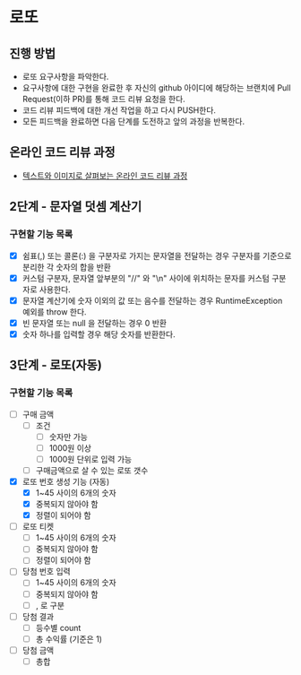 # 로또
## 진행 방법
* 로또 요구사항을 파악한다.
* 요구사항에 대한 구현을 완료한 후 자신의 github 아이디에 해당하는 브랜치에 Pull Request(이하 PR)를 통해 코드 리뷰 요청을 한다.
* 코드 리뷰 피드백에 대한 개선 작업을 하고 다시 PUSH한다.
* 모든 피드백을 완료하면 다음 단계를 도전하고 앞의 과정을 반복한다.

## 온라인 코드 리뷰 과정
* [텍스트와 이미지로 살펴보는 온라인 코드 리뷰 과정](https://github.com/next-step/nextstep-docs/tree/master/codereview)

## 2단계 - 문자열 덧셈 계산기 

### 구현할 기능 목록
- [x] 쉼표(,) 또는 콜론(:) 을 구분자로 가지는 문자열을 전달하는 경우 구분자를 기준으로 분리한 각 숫자의 합을 반환
- [x] 커스텀 구분자, 문자열 앞부분의 "//" 와 "\n" 사이에 위치하는 문자를 커스텀 구분자로 사용한다.
- [x] 문자열 계산기에 숫자 이외의 값 또는 음수를 전달하는 경우 RuntimeException 예외를 throw 한다.
- [x] 빈 문자열 또는 null 을 전달하는 경우 0 반환
- [x] 숫자 하나를 입력할 경우 해당 숫자를 반환한다.

## 3단계 - 로또(자동)

### 구현할 기능 목록
- [ ] 구매 금액
    - [ ] 조건  
        - [ ] 숫자만 가능
        - [ ] 1000원 이상
        - [ ] 1000원 단위로 입력 가능
    - [ ] 구매금액으로 살 수 있는 로또 갯수
- [x] 로또 번호 생성 기능 (자동)
    - [x] 1~45 사이의 6개의 숫자
    - [x] 중복되지 않아야 함
    - [x] 정렬이 되어야 함
- [ ] 로또 티켓
    - [ ] 1~45 사이의 6개의 숫자 
    - [ ] 중복되지 않아야 함
    - [ ] 정렬이 되어야 함 
- [ ] 당첨 번호 입력
    - [ ] 1~45 사이의 6개의 숫자
    - [ ] 중복되지 않아야 함
    - [ ] , 로 구분
- [ ] 당첨 결과
    - [ ] 등수별 count
    - [ ] 총 수익률 (기준은 1)
- [ ] 당첨 금액
    - [ ] 총합

